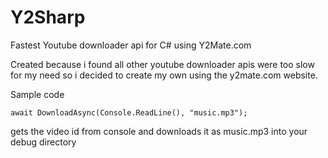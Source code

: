 # Y2Sharp
Fastest Youtube downloader api for C# using Y2Mate.com

Created because i found all other youtube downloader apis were too slow for my need so i decided to create my own using the y2mate.com website.

Sample code

```
await DownloadAsync(Console.ReadLine(), "music.mp3");
```

gets the video id from console and downloads it as music.mp3 into your debug directory
